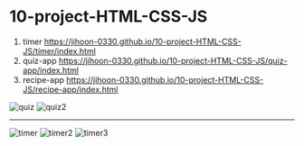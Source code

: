 # 10-project-HTML-CSS-JS

1. timer https://jihoon-0330.github.io/10-project-HTML-CSS-JS/timer/index.html
2. quiz-app https://jihoon-0330.github.io/10-project-HTML-CSS-JS/quiz-app/index.html
3. recipe-app https://jihoon-0330.github.io/10-project-HTML-CSS-JS/recipe-app/index.html

![quiz](https://user-images.githubusercontent.com/58219394/104440164-5a851c00-55d5-11eb-8b15-3837c5b14fe4.png)
![quiz2](https://user-images.githubusercontent.com/58219394/104440159-5953ef00-55d5-11eb-9125-1c4ddc1253b6.png)

---

![timer](https://user-images.githubusercontent.com/58219394/104440191-64a71a80-55d5-11eb-80f7-71ae1599da76.png)
![timer2](https://user-images.githubusercontent.com/58219394/104440176-607afd00-55d5-11eb-91c1-b3a9953f9686.png)
![timer3](https://user-images.githubusercontent.com/58219394/104440167-5b1db280-55d5-11eb-89b8-390d16673ab5.png)
